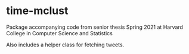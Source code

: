 # time-mclust

Package accompanying code from senior thesis Spring 2021 at Harvard College in Computer Science and Statistics

Also includes a helper class for fetching tweets.
